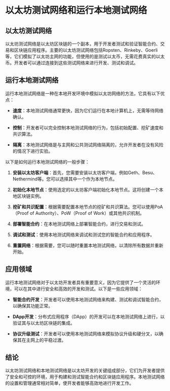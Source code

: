﻿
# 以太坊测试网络和运行本地测试网络

## 以太坊测试网络

以太坊测试网络是以太坊区块链的一个副本，用于开发者测试和验证智能合约、交易和区块链应用程序。主要的以太坊测试网络包括Ropsten、Rinkeby、Goerli等，它们模拟了以太坊主网的功能，但使用的是测试以太币，无需花费真实的以太币。开发者可以通过连接到这些测试网络来进行开发、测试和调试。

## 运行本地测试网络

运行本地测试网络是一种在本地开发环境中模拟以太坊网络的方法，它具有以下优点：

- **速度**：本地测试网络通常更快，因为它们运行在本地计算机上，无需等待网络确认。

- **控制**：开发者可以完全控制本地测试网络的行为，包括初始配置、挖矿速度和共识算法。

- **隔离**：本地测试网络是与主网和公共测试网络隔离的，允许开发者在没有风险的情况下进行实验。

以下是如何运行本地测试网络的一般步骤：

1. **安装以太坊客户端**：首先，您需要安装以太坊客户端，例如Geth、Besu、Nethermind等。您可以选择其中一个作为本地节点。

2. **初始化本地节点**：使用选定的以太坊客户端初始化本地节点。这将创建一个本地区块链实例。

3. **挖矿和共识配置**：根据需要配置本地节点的挖矿和共识算法。您可以使用PoA（Proof of Authority）、PoW（Proof of Work）或其他共识机制。

4. **部署智能合约**：在本地测试网络上部署智能合约，进行交易和测试。

5. **调试和测试**：使用本地测试网络来调试和测试您的智能合约和应用程序。

6. **重置网络**：根据需要，您可以随时重置本地测试网络，以清除所有数据并重新开始。

## 应用领域

运行本地测试网络对于以太坊开发者具有重要意义，因为它提供了一个灵活的环境，可以在其中进行安全和高效的开发和测试。以下是一些应用领域：

- **智能合约开发**：开发者可以使用本地测试网络来构建、测试和调试智能合约，以确保其功能正常。

- **DApp开发**：分布式应用程序（DApp）的开发可以在本地测试网络上进行，以验证其与以太坊区块链的集成。

- **协议升级测试**：开发者可以使用本地测试网络来模拟协议升级和硬分叉，以确保其在主网上的平稳过渡。

## 结论

以太坊测试网络和本地测试网络是以太坊开发的关键组成部分，它们为开发者提供了安全和可控的环境，用于构建和测试智能合约和区块链应用程序。本地测试网络的设置和管理通常相对简单，使开发者能够高效地进行开发工作。
